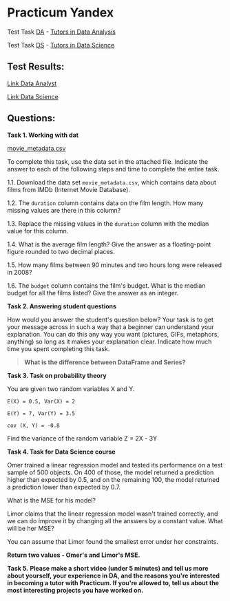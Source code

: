 # Practicum Yandex
Test Task [DA](https://practicum.yandex.com/data-analyst) - [Tutors in Data Analysis](https://praktikum.notion.site/Test-Task-for-Tutors-in-Data-Analysis-5c0a26cc6db04e4d962dcc38520bb8d2)

Test Task [DS](https://practicum.yandex.com/data-scientist) - [Tutors in Data Science](https://praktikum.notion.site/Test-Task-for-Tutors-in-Data-Science-e85e23dcbd4040d786c755524729a5da)


## Test Results:
[Link Data Analyst](/DA/test-result-data-analyst.ipynb) 

[Link Data Science](/DS/test-result-data-scientist.ipynb) 

## Questions:
**Task 1. Working with dat**

[movie_metadata.csv](/DA/movie_metadata.csv)

To complete this task, use the data set in the attached file. Indicate the answer to each of the following steps and time to complete the entire task.

1.1. Download the data set `movie_metadata.csv`, which contains data about films from IMDb (Internet Movie Database).

1.2. The `duration` column contains data on the film length. How many missing values are there in this column?

1.3. Replace the missing values in the `duration` column with the median value for this column.

1.4. What is the average film length? Give the answer as a floating-point figure rounded to two decimal places.

1.5. How many films between 90 minutes and two hours long were released in 2008?

1.6. The `budget` column contains the film's budget. What is the median budget for all the films listed? Give the answer as an integer.

**Task 2. Answering student questions**

How would you answer the student's question below? Your task is to get your message across in such a way that a beginner can understand your explanation. You can do this any way you want (pictures, GIFs, metaphors, anything) so long as it makes your explanation clear. Indicate how much time you spent completing this task.

> **What is the difference between DataFrame and Series?**
> 

**Task 3. Task on probability theory**

You are given two random variables X and Y.
```
E(X) = 0.5, Var(X) = 2

E(Y) = 7, Var(Y) = 3.5

cov (X, Y) = -0.8
```
Find the variance of the random variable Z = 2X - 3Y

**Task 4. Task for Data Science course**

Omer trained a linear regression model and tested its performance on a test sample of 500 objects. On 400 of those, the model returned a prediction higher than expected by 0.5, and on the remaining 100, the model returned a prediction lower than expected by 0.7.

What is the MSE for his model?

Limor claims that the linear regression model wasn't trained correctly, and we can do improve it by changing all the answers by a constant value. What will be her MSE?

You can assume that Limor found the smallest error under her constraints.

**Return two values - Omer's and Limor's MSE.**

**Task 5.** **Please make a short video (under 5 minutes) and tell us more about yourself, your experience in DA, and the reasons you're interested in becoming a tutor with Practicum. If you're allowed to, tell us about the most interesting projects you have worked on.**